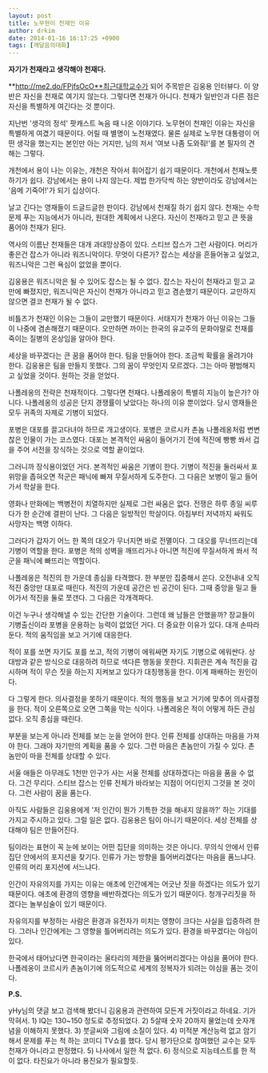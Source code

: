 ```yaml
---
layout: post
title: 노무현이 천재인 이유
author: drkim
date: 2014-01-16 16:17:25 +0900
tags: [깨달음의대화]
---
```

**자기가 천재라고 생각해야 천재다.**

  


**http://me2.do/FPjfsOcO**최근대학교수가 되어 주목받은 김웅용 인터뷰다. 이 양반은 자신을 천재로 여기지 않는다. 그렇다면 천재가 아니다. 천재가 일반인과 다른 점은 자신을 특별하게 여긴다는 것 뿐이다.

  


지난번 '생각의 정석' 팟캐스트 녹음 때 나온 이야기다. 노무현이 천재인 이유는 자신을 특별하게 여겼기 때문이다. 어릴 때 별명이 노천재였다. 물론 실제로 노무현 대통령이 어떤 생각을 했는지는 본인만 아는 거지만, 님의 저서 '여보 나좀 도와줘!'를 본 필자의 견해는 그렇다.

  


개천에서 용이 나는 이유는, 개천은 작아서 휘어잡기 쉽기 때문이다. 개천에서 천재노릇 하기가 쉽다. 강남에서는 용이 나지 않는다. 제법 한가닥씩 하는 양반이라도 강남에서는 '음메 기죽어!'가 되기 십상이다. 

  


날고 긴다는 영재들이 드글드글한 판이다. 강남에서 천재질 하기 쉽지 않다. 천재는 수학문제 푸는 지능에서가 아니라, 원대한 계획에서 나온다. 자신이 천재라고 믿고 큰 뜻을 품어야 천재가 된다. 

  


역사의 이름난 천재들은 대개 과대망상증이 있다. 스티브 잡스가 그런 사람이다. 머리가 좋은건 잡스가 아니라 워즈니악이다. 무엇이 다른가? 잡스는 세상을 흔들어놓고 싶었고, 워즈니악은 그런 욕심이 없었을 뿐이다. 

  


김웅용은 워즈니악은 될 수 있어도 잡스는 될 수 없다. 잡스는 자신이 천재라고 믿고 교만에 빠졌지만, 워즈니악은 자신이 천재가 아니라고 믿고 겸손했기 때문이다. 교만하지 않으면 결코 천재가 될 수 없다.

  


비틀즈가 천재인 이유는 그들이 교만했기 때문이다. 서태지가 천재가 아닌 이유는 그들이 나중에 겸손해졌기 때문이다. 오만하면 까이는 한국의 유교주의 문화야말로 천재를 죽이는 질병의 온상임을 알아야 한다. 

  


세상을 바꾸겠다는 큰 꿈을 품어야 한다. 팀을 만들어야 한다. 조금씩 확률을 올려가야 한다. 김웅용은 팀을 만들지 못했다. 그의 꿈이 무엇인지 모르겠다. 그는 아마 평범해지고 싶었을 것이다. 원하는 것을 얻었다. 

  


나폴레옹의 전략은 천재적이다. 그렇다면 천재다. 나폴레옹이 특별히 지능이 높은가? 아니다. 나폴레옹의 성공은 단지 경쟁률이 낮았다는 하나의 이유 뿐이었다. 당시 영재들은 모두 귀족의 자제로 기병이 되었다. 

  


포병은 대포를 끌고다녀야 하므로 개고생이다. 포병은 코르시카 촌놈 나폴레옹처럼 변변찮은 인물이 가는 코스였다. 대포는 본격적인 싸움이 들어가기 전에 적진에 빵빵 쏴서 겁을 주어 서전을 장식하는 것으로 역할 끝이었다. 

  


그러니까 장식용이었던 거다. 본격적인 싸움은 기병이 한다. 기병이 적진을 둘러싸서 포위망을 좁혀오면 적군은 패닉에 빠져 무질서하게 도주한다. 그 다음은 보병이 밀고 들어가서 학살을 한다. 

  


영화나 만화에는 백병전이 치열하지만 실제로 그런 싸움은 없다. 전쟁은 하루 종일 씨루다가 한 순간에 결판이 난다. 그 다음은 일방적인 학살이다. 아침부터 저녁까지 싸워도 사망자는 백명 이하다. 

  


그러다가 갑자기 어느 한 쪽의 대오가 무너지면 바로 전멸이다. 그 대오를 무너뜨리는데 기병이 역할을 한다. 포병은 적의 성벽을 깨뜨리거나 아니면 적진에 무질서하게 쏴서 적군을 패닉에 빠뜨리는 역할이다. 

  


나폴레옹은 적진의 한 가운데 종심을 타격했다. 한 부분만 집중해서 쏜다. 오전내내 오직 적진 중앙만 대포로 때린다. 적진의 가운데 공간은 빈 공간이 된다. 그때 중앙을 밀고 들어가서 적진을 둘로 쪼갠다. 그 다음은 각개격파다. 

  


이건 누구나 생각해낼 수 있는 간단한 기술이다. 그런데 왜 남들은 안했을까? 장교들이 기병출신이라 포병을 운용하는 능력이 없었던 거다. 더 중요한 이유가 있다. 대개 손따라 둔다. 적의 움직임을 보고 거기에 대응한다. 

  


적이 포를 쏘면 자기도 포를 쏘고, 적의 기병이 에워싸면 자기도 기병으로 에워싼다. 상대방과 같은 방식으로 대응하려 하므로 색다른 행동을 못한다. 지휘관은 계속 적진을 감시하며 적이 무슨 짓을 하는지 지켜보고 있다가 대칭행동을 한다. 이게 패배하는 원인이다. 

  


다 그렇게 한다. 의사결정을 못하기 때문이다. 적의 행동을 보고 거기에 맞추어 의사결정을 한다. 적이 오른쪽으로 오면 그쪽을 막는 식이다. 나폴레옹은 적이 어떻게 하든 관심없다. 오직 종심을 때린다. 

  


부분을 보는게 아니라 전체를 보는 눈을 얻어야 한다. 인류 전체를 상대하는 마음을 가져야 한다. 그래야 자기만의 계획을 품을 수 있다. 그런 마음은 촌놈만이 가질 수 있다. 촌놈만이 마을 전체를 상대할 수 있다. 

  


서울 애들은 아무래도 1천만 인구가 사는 서울 전체를 상대하겠다는 마음을 품을 수 없다. 그건 무리다. 스티브 잡스는 인류 전체가 바라보는 지점이 어디인지 그것을 본 것이다. 그런 사람이 꿈을 품는다. 

  


아직도 사람들은 김웅용에게 '저 인간이 뭔가 기특한 것을 해내지 않을까?' 하는 기대를 가지고 주시하고 있다. 그럴 일은 없다. 김웅용은 팀이 아니기 때문이다. 세상 전체를 상대해야 팀은 만들어진다. 

  


팀이라는 표현이 꼭 눈에 보이는 어떤 집단을 의미하는 것은 아니다. 무의식 안에서 인류집단 안에서의 포지션을 찾기다. 인류가 가는 방향을 틀어버리겠다는 마음을 품느냐다. 인류의 머리 포지션에 서느냐다. 

  


인간이 자유의지를 가지는 이유는 애초에 인간에게는 어긋난 짓을 하겠다는 의도가 있기 때문이다. 애초에 환경의 영향을 배반하겠다는 의도가 있기 때문이다. 청개구리짓을 하겠다는 놀부심술이 있기 때문이다. 

  


자유의지를 부정하는 사람은 환경과 유전자가 미치는 영향이 크다는 사실을 입증하려 한다. 그러나 인간에게는 그 영향을 틀어버리려는 의도가 있다. 환경을 바꾸겠다는 야심이 있다. 

  


한국에서 태어났다면 한국이라는 울타리의 제한을 뚫어버리겠다는 야심을 품어야 한다. 나폴레옹이 코르시카 촌놈이기에 의도적으로 세계의 정복자가 되려는 야심을 품는 것이다.

  


  


 **P.S.**

yHy님의 댓글 보고 검색해 봤더니 김웅용과 관련하여 모든게 거짓이라고 하네요. 기가 막혀서. 1) IQ는 130~150 정도로 추정되었다. 2) 5살때 숫자 20까지 물었는데 숫자개념을 이해하지 못했다. 3) 붓글씨와 그림에 소질이 있다. 4) 미적분 계산능력 없고 암기해서 문제를 푸는 척 하는 코미디 TV쇼를 했다. 당시 평가단으로 참여했던 교수는 모두 천재가 아니라고 판정했다. 5) 나사에서 일한 적 없다. 6) 정식으로 지능테스트를 한 적이 없다. 타진요가 아니라 용진요가 필요할듯.